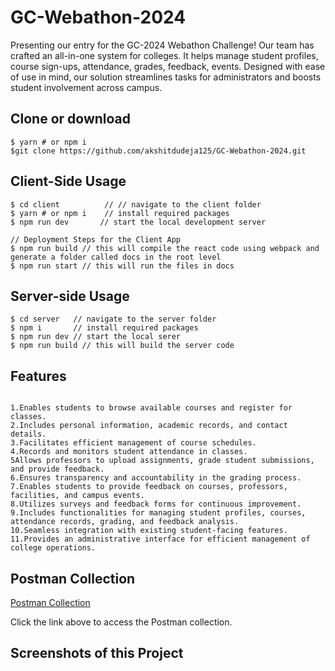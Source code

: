 # GC-Webathon-2024
 
Presenting our entry for the GC-2024 Webathon Challenge! Our team has crafted an all-in-one system for colleges. It helps manage student profiles, course sign-ups, attendance, grades, feedback, events. Designed with ease of use in mind, our solution streamlines tasks for administrators and boosts student involvement across campus.

## Clone or download


```
$ yarn # or npm i
$git clone https://github.com/akshitdudeja125/GC-Webathon-2024.git
```

## Client-Side Usage
```
$ cd client          // // navigate to the client folder
$ yarn # or npm i    // install required packages
$ npm run dev       // start the local development server

// Deployment Steps for the Client App
$ npm run build // this will compile the react code using webpack and generate a folder called docs in the root level
$ npm run start // this will run the files in docs
```

## Server-side Usage

```
$ cd server   // navigate to the server folder
$ npm i       // install required packages
$ npm run dev // start the local serer
$ npm run build // this will build the server code
```
## Features
```

1.Enables students to browse available courses and register for classes.
2.Includes personal information, academic records, and contact details.
3.Facilitates efficient management of course schedules.
4.Records and monitors student attendance in classes.
5Allows professors to upload assignments, grade student submissions, and provide feedback.
6.Ensures transparency and accountability in the grading process.
7.Enables students to provide feedback on courses, professors, facilities, and campus events.
8.Utilizes surveys and feedback forms for continuous improvement.
9.Includes functionalities for managing student profiles, courses, attendance records, grading, and feedback analysis.
10.Seamless integration with existing student-facing features.
11.Provides an administrative interface for efficient management of college operations.
```
## Postman Collection

[Postman Collection](https://www.postman.com/gold-flare-764768/workspace/gc-webathon-2024/collection/29169377-6ef174a0-9a6e-4446-994a-361681bcbc12?action=share&creator=29169377)

Click the link above to access the Postman collection.

## Screenshots of this Project



